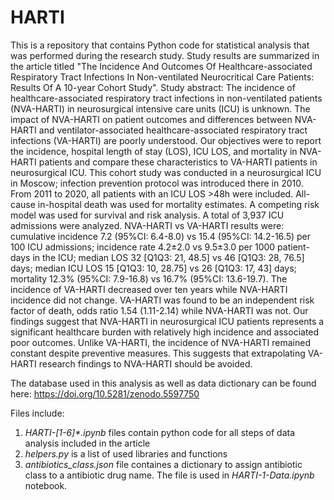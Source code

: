 # HARTI
This is a repository that contains Python code for statistical analysis that was performed during the research study. Study results are summarized in the article titled "The Incidence And Outcomes Of Healthcare-associated Respiratory Tract Infections In Non-ventilated Neurocritical Care Patients: Results Of A 10-year Cohort Study".
Study abstract:
The incidence of healthcare-associated respiratory tract infections in non-ventilated patients (NVA-HARTI) in neurosurgical intensive care units (ICU) is unknown. The impact of NVA-HARTI on patient outcomes and differences between NVA-HARTI and ventilator-associated healthcare-associated respiratory tract infections (VA-HARTI) are poorly understood. Our objectives were to report the incidence, hospital length of stay (LOS), ICU LOS, and mortality in NVA-HARTI patients and compare these characteristics to VA-HARTI patients in neurosurgical ICU. This cohort study was conducted in a neurosurgical ICU in Moscow; infection prevention protocol was introduced there in 2010. From 2011 to 2020, all patients with an ICU LOS >48h were included. All-cause in-hospital death was used for mortality estimates. A competing risk model was used for survival and risk analysis. A total of 3,937 ICU admissions were analyzed. NVA-HARTI vs VA-HARTI results were: cumulative incidence 7.2 (95%CI: 6.4-8.0) vs 15.4 (95%CI: 14.2-16.5) per 100 ICU admissions; incidence rate 4.2±2.0 vs 9.5±3.0 per 1000 patient-days in the ICU; median LOS 32 [Q1Q3: 21, 48.5] vs 46 [Q1Q3: 28, 76.5] days; median ICU LOS 15 [Q1Q3: 10, 28.75] vs 26 [Q1Q3: 17, 43] days; mortality 12.3% (95%CI: 7.9-16.8) vs 16.7% (95%CI: 13.6-19.7). The incidence of VA-HARTI decreased over ten years while NVA-HARTI incidence did not change. VA-HARTI was found to be an independent risk factor of death, odds ratio 1.54 (1.11-2.14) while NVA-HARTI was not. Our findings suggest that NVA-HARTI in neurosurgical ICU patients represents a significant healthcare burden with relatively high incidence and associated poor outcomes. Unlike VA-HARTI, the incidence of NVA-HARTI remained constant despite preventive measures. This suggests that extrapolating VA-HARTI research findings to NVA-HARTI should be avoided.

The database used in this analysis as well as data dictionary can be found here: https://doi.org/10.5281/zenodo.5597750

Files include:
1. _HARTI-[1-6]*.ipynb_ files contain python code for all steps of data analysis included in the article
2. _helpers.py_ is a list of used libraries and functions
3. _antibiotics_class.json_ file containes a dictionary to assign antibiotic class to a antibiotic drug name. The file is used in _HARTI-1-Data.ipynb_ notebook.
